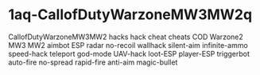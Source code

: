 # 1aq-CallofDutyWarzoneMW3MW2q
CallofDutyWarzoneMW3MW2 hacks hack cheat cheats COD Warzone2 MW3 MW2 aimbot ESP radar no-recoil wallhack silent-aim infinite-ammo speed-hack teleport god-mode UAV-hack loot-ESP player-ESP triggerbot auto-fire no-spread rapid-fire anti-aim magic-bullet
